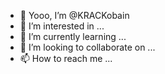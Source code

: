 - 🥸 Yooo, I’m @KRACKobain
- 👀 I’m interested in ...
- 🌱 I’m currently learning ...
- 💞️ I’m looking to collaborate on ...
- 📫 How to reach me ...

<!---
KRACKobain/KRACKobain is a ✨ special ✨ repository because its `README.md` (this file) appears on your GitHub profile.
You can click the Preview link to take a look at your changes.
--->
